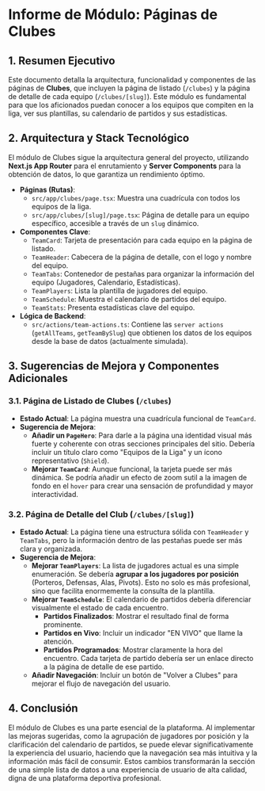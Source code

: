 # Informe de Módulo: Páginas de Clubes

## 1. Resumen Ejecutivo

Este documento detalla la arquitectura, funcionalidad y componentes de las páginas de **Clubes**, que incluyen la página de listado (`/clubes`) y la página de detalle de cada equipo (`/clubes/[slug]`). Este módulo es fundamental para que los aficionados puedan conocer a los equipos que compiten en la liga, ver sus plantillas, su calendario de partidos y sus estadísticas.

## 2. Arquitectura y Stack Tecnológico

El módulo de Clubes sigue la arquitectura general del proyecto, utilizando **Next.js App Router** para el enrutamiento y **Server Components** para la obtención de datos, lo que garantiza un rendimiento óptimo.

-   **Páginas (Rutas)**:
    -   `src/app/clubes/page.tsx`: Muestra una cuadrícula con todos los equipos de la liga.
    -   `src/app/clubes/[slug]/page.tsx`: Página de detalle para un equipo específico, accesible a través de un `slug` dinámico.
-   **Componentes Clave**:
    -   `TeamCard`: Tarjeta de presentación para cada equipo en la página de listado.
    -   `TeamHeader`: Cabecera de la página de detalle, con el logo y nombre del equipo.
    -   `TeamTabs`: Contenedor de pestañas para organizar la información del equipo (Jugadores, Calendario, Estadísticas).
    -   `TeamPlayers`: Lista la plantilla de jugadores del equipo.
    -   `TeamSchedule`: Muestra el calendario de partidos del equipo.
    -   `TeamStats`: Presenta estadísticas clave del equipo.
-   **Lógica de Backend**:
    -   `src/actions/team-actions.ts`: Contiene las `server actions` (`getAllTeams`, `getTeamBySlug`) que obtienen los datos de los equipos desde la base de datos (actualmente simulada).

## 3. Sugerencias de Mejora y Componentes Adicionales

### 3.1. Página de Listado de Clubes (`/clubes`)

-   **Estado Actual**: La página muestra una cuadrícula funcional de `TeamCard`.
-   **Sugerencia de Mejora**:
    -   **Añadir un `PageHero`**: Para darle a la página una identidad visual más fuerte y coherente con otras secciones principales del sitio. Debería incluir un título claro como "Equipos de la Liga" y un ícono representativo (`Shield`).
    -   **Mejorar `TeamCard`**: Aunque funcional, la tarjeta puede ser más dinámica. Se podría añadir un efecto de zoom sutil a la imagen de fondo en el `hover` para crear una sensación de profundidad y mayor interactividad.

### 3.2. Página de Detalle del Club (`/clubes/[slug]`)

-   **Estado Actual**: La página tiene una estructura sólida con `TeamHeader` y `TeamTabs`, pero la información dentro de las pestañas puede ser más clara y organizada.
-   **Sugerencia de Mejora**:
    -   **Mejorar `TeamPlayers`**: La lista de jugadores actual es una simple enumeración. Se debería **agrupar a los jugadores por posición** (Porteros, Defensas, Alas, Pivots). Esto no solo es más profesional, sino que facilita enormemente la consulta de la plantilla.
    -   **Mejorar `TeamSchedule`**: El calendario de partidos debería diferenciar visualmente el estado de cada encuentro.
        -   **Partidos Finalizados**: Mostrar el resultado final de forma prominente.
        -   **Partidos en Vivo**: Incluir un indicador "EN VIVO" que llame la atención.
        -   **Partidos Programados**: Mostrar claramente la hora del encuentro.
        Cada tarjeta de partido debería ser un enlace directo a la página de detalle de ese partido.
    -   **Añadir Navegación**: Incluir un botón de "Volver a Clubes" para mejorar el flujo de navegación del usuario.

## 4. Conclusión

El módulo de Clubes es una parte esencial de la plataforma. Al implementar las mejoras sugeridas, como la agrupación de jugadores por posición y la clarificación del calendario de partidos, se puede elevar significativamente la experiencia del usuario, haciendo que la navegación sea más intuitiva y la información más fácil de consumir. Estos cambios transformarán la sección de una simple lista de datos a una experiencia de usuario de alta calidad, digna de una plataforma deportiva profesional.
